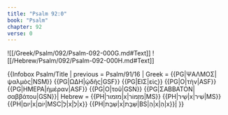 ```yaml
---
title: "Psalm 92:0"
book: "Psalm"
chapter: 92
verse: 0
---
```

![[/Greek/Psalm/092/Psalm-092-000G.md#Text]]
![[/Hebrew/Psalm/092/Psalm-092-000H.md#Text]]

{{Infobox Psalm/Title |
  previous = Psalm/91/16 |
  Greek = {{PG|ΨΑΛΜΟΣ|ψαλμὸς|NSM}} {{PG|ΩΔΗ|ᾠδῆς|GSF}} {{PG|ΕΙΣ|εἰς}} {{PG|Ο|τὴν|ASF}} {{PG|ΗΜΕΡΑ|ἡμέραν|ASF}} {{PG|Ο|τοῦ|GSN}} {{PG|ΣΑΒΒΑΤΟΝ|σαββάτου|GSN}}|
  Hebrew = {{PH|מזמור|x|מִזְמוֹר|MS}} {{PH|שָׁיר|x|שִׁיר|MS}} {{PH|יום|x|יוֹם|MSC|לְ|x|לְ|x}} {{PH|שַּׁבָּת|x|שַּׁבָּת|BS|הַ|x|הַ|x}}׃|
}}
